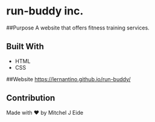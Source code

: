 # run-buddy inc.

##Purpose 
A website that offers fitness training services.

## Built With 
* HTML
* CSS


##Website
https://lernantino.github.io/run-buddy/

## Contribution
Made with ❤️ by Mitchel J Eide
